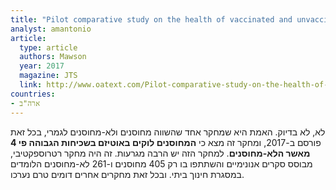 ```yaml
---
title: "Pilot comparative study on the health of vaccinated and unvaccinated 6- to 12- year old U.S. children"
analyst: amantonio
article:
  type: article
  authors: Mawson
  year: 2017
  magazine: JTS
  link: http://www.oatext.com/Pilot-comparative-study-on-the-health-of-vaccinated-and-unvaccinated-6-to-12-year-old-U-S-children.php
countries:
- ארה"ב
---
```


לא, לא בדיוק. האמת היא שמחקר אחד שהשווה מחוסנים ולא-מחוסנים לגמרי, בכל זאת פורסם ב-2017, ומחקר זה מצא כי **המחוסנים לוקים באוטיזם בשכיחות הגבוהה פי 4 מאשר הלא-מחוסנים**.
למחקר הזה יש הרבה מגרעות. זה היה מחקר רטרוספקטיבי, מבוסס סקרים אנונימיים והשתתפו בו רק 405 מחוסנים ו-261 לא-מחוסנים הלומדים במסגרת חינוך ביתי. ובכל זאת מחקרים אחרים דומים טרם נערכו.
